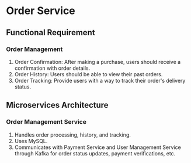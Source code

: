 # Order Service

## Functional Requirement
### Order Management
1. Order Confirmation: After making a purchase, users should receive a confirmation with order details.
2. Order History: Users should be able to view their past orders.
3. Order Tracking: Provide users with a way to track their order's delivery status.

## Microservices Architecture
### Order Management Service
1. Handles order processing, history, and tracking.
2. Uses MySQL.
3. Communicates with Payment Service and User Management Service through Kafka for order status updates, payment verifications, etc.